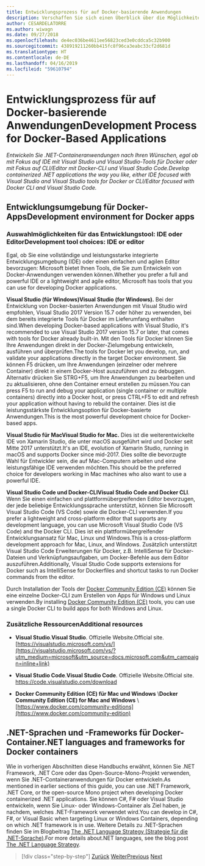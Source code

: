 ```yaml
---
title: Entwicklungsprozess für auf Docker-basierende Anwendungen
description: Verschaffen Sie sich einen Überblick über die Möglichkeiten bei der Entwicklung von Docker-basierten Anwendungen. Sie haben die Wahl zwischen Visual Studio für Windows, Visual Studio für Mac oder Visual Studio Code für die Unterstützung mehrerer Plattformen (Windows, Mac und Linux).
author: CESARDELATORRE
ms.author: wiwagn
ms.date: 09/27/2018
ms.openlocfilehash: de4ec036be4611ee56823ced3e0cddca5c32b900
ms.sourcegitcommit: 438919211260bb415fc8f96ca3eabc33cf2d681d
ms.translationtype: HT
ms.contentlocale: de-DE
ms.lasthandoff: 04/16/2019
ms.locfileid: "59610794"
---
```

# <a name="development-process-for-docker-based-applications"></a><span data-ttu-id="d02df-104">Entwicklungsprozess für auf Docker-basierende Anwendungen</span><span class="sxs-lookup"><span data-stu-id="d02df-104">Development Process for Docker-Based Applications</span></span>

<span data-ttu-id="d02df-105">*Entwickeln Sie .NET-Containeranwendungen nach Ihren Wünschen, egal ob mit Fokus auf IDE mit Visual Studio und Visual Studio-Tools für Docker oder mit Fokus auf CLI/Editor mit Docker-CLI und Visual Studio Code.*</span><span class="sxs-lookup"><span data-stu-id="d02df-105">*Develop containerized .NET applications the way you like, either IDE focused with Visual Studio and Visual Studio tools for Docker or CLI/Editor focused with Docker CLI and Visual Studio Code.*</span></span>

## <a name="development-environment-for-docker-apps"></a><span data-ttu-id="d02df-106">Entwicklungsumgebung für Docker-Apps</span><span class="sxs-lookup"><span data-stu-id="d02df-106">Development environment for Docker apps</span></span>

### <a name="development-tool-choices-ide-or-editor"></a><span data-ttu-id="d02df-107">Auswahlmöglichkeiten für das Entwicklungstool: IDE oder Editor</span><span class="sxs-lookup"><span data-stu-id="d02df-107">Development tool choices: IDE or editor</span></span>

<span data-ttu-id="d02df-108">Egal, ob Sie eine vollständige und leistungsstarke integrierte Entwicklungsumgebung (IDE) oder einen einfachen und agilen Editor bevorzugen: Microsoft bietet Ihnen Tools, die Sie zum Entwickeln von Docker-Anwendungen verwenden können.</span><span class="sxs-lookup"><span data-stu-id="d02df-108">Whether you prefer a full and powerful IDE or a lightweight and agile editor, Microsoft has tools that you can use for developing Docker applications.</span></span>

<span data-ttu-id="d02df-109">**Visual Studio (für Windows)**</span><span class="sxs-lookup"><span data-stu-id="d02df-109">**Visual Studio (for Windows).**</span></span> <span data-ttu-id="d02df-110">Bei der Entwicklung von Docker-basierten Anwendungen mit Visual Studio wird empfohlen, Visual Studio 2017 Version 15.7 oder höher zu verwenden, bei dem bereits integrierte Tools für Docker im Lieferumfang enthalten sind.</span><span class="sxs-lookup"><span data-stu-id="d02df-110">When developing Docker-based applications with Visual Studio, it's recommended to use Visual Studio 2017 version 15.7 or later, that comes with tools for Docker already built-in.</span></span> <span data-ttu-id="d02df-111">Mit den Tools für Docker können Sie Ihre Anwendungen direkt in der Docker-Zielumgebung entwickeln, ausführen und überprüfen.</span><span class="sxs-lookup"><span data-stu-id="d02df-111">The tools for Docker let you develop, run, and validate your applications directly in the target Docker environment.</span></span> <span data-ttu-id="d02df-112">Sie können F5 drücken, um Ihre Anwendungen (einzelner oder mehrere Container) direkt in einem Docker-Host auszuführen und zu debuggen. Alternativ drücken Sie STRG+F5, um Ihre Anwendungen zu bearbeiten und zu aktualisieren, ohne den Container erneut erstellen zu müssen.</span><span class="sxs-lookup"><span data-stu-id="d02df-112">You can press F5 to run and debug your application (single container or multiple containers) directly into a Docker host, or press CTRL+F5 to edit and refresh your application without having to rebuild the container.</span></span> <span data-ttu-id="d02df-113">Dies ist die leistungsstärkste Entwicklungsoption für Docker-basierte Anwendungen.</span><span class="sxs-lookup"><span data-stu-id="d02df-113">This is the most powerful development choice for Docker-based apps.</span></span>

<span data-ttu-id="d02df-114">**Visual Studio für Mac**</span><span class="sxs-lookup"><span data-stu-id="d02df-114">**Visual Studio for Mac.**</span></span> <span data-ttu-id="d02df-115">Dies ist die weiterentwickelte IDE von Xamarin Studio, die unter macOS ausgeführt wird und Docker seit Mitte 2017 unterstützt.</span><span class="sxs-lookup"><span data-stu-id="d02df-115">It's an IDE, evolution of Xamarin Studio, running in macOS and supports Docker since mid-2017.</span></span> <span data-ttu-id="d02df-116">Dies sollte die bevorzugte Wahl für Entwickler sein, die auf Mac-Computern arbeiten und eine leistungsfähige IDE verwenden möchten.</span><span class="sxs-lookup"><span data-stu-id="d02df-116">This should be the preferred choice for developers working in Mac machines who also want to use a powerful IDE.</span></span>

<span data-ttu-id="d02df-117">**Visual Studio Code und Docker-CLI**</span><span class="sxs-lookup"><span data-stu-id="d02df-117">**Visual Studio Code and Docker CLI**.</span></span> <span data-ttu-id="d02df-118">Wenn Sie einen einfachen und plattformübergreifenden Editor bevorzugen, der jede beliebige Entwicklungssprache unterstützt, können Sie Microsoft Visual Studio Code (VS Code) sowie die Docker-CLI verwenden.</span><span class="sxs-lookup"><span data-stu-id="d02df-118">If you prefer a lightweight and cross-platform editor that supports any development language, you can use Microsoft Visual Studio Code (VS Code) and the Docker CLI.</span></span> <span data-ttu-id="d02df-119">Dies ist ein plattformübergreifender Entwicklungsansatz für Mac, Linux und Windows.</span><span class="sxs-lookup"><span data-stu-id="d02df-119">This is a cross-platform development approach for Mac, Linux, and Windows.</span></span> <span data-ttu-id="d02df-120">Zusätzlich unterstützt Visual Studio Code Erweiterungen für Docker, z.B. IntelliSense für Docker-Dateien und Verknüpfungsaufgaben, um Docker-Befehle aus dem Editor auszuführen.</span><span class="sxs-lookup"><span data-stu-id="d02df-120">Additionally, Visual Studio Code supports extensions for Docker such as IntelliSense for Dockerfiles and shortcut tasks to run Docker commands from the editor.</span></span>

<span data-ttu-id="d02df-121">Durch Installation der Tools der [Docker Community Edition (CE)](https://www.docker.com/community-edition) können Sie eine einzelne Docker-CLI zum Erstellen von Apps für Windows und Linux verwenden.</span><span class="sxs-lookup"><span data-stu-id="d02df-121">By installing [Docker Community Edition (CE)](https://www.docker.com/community-edition) tools, you can use a single Docker CLI to build apps for both Windows and Linux.</span></span>

### <a name="additional-resources"></a><span data-ttu-id="d02df-122">Zusätzliche Ressourcen</span><span class="sxs-lookup"><span data-stu-id="d02df-122">Additional resources</span></span>

- <span data-ttu-id="d02df-123">**Visual Studio**.</span><span class="sxs-lookup"><span data-stu-id="d02df-123">**Visual Studio**.</span></span> <span data-ttu-id="d02df-124">Offizielle Website.</span><span class="sxs-lookup"><span data-stu-id="d02df-124">Official site.</span></span> \
  [https://visualstudio.microsoft.com/vs/](https://visualstudio.microsoft.com/vs/?utm_medium=microsoft&utm_source=docs.microsoft.com&utm_campaign=inline+link)

- <span data-ttu-id="d02df-125">**Visual Studio Code**.</span><span class="sxs-lookup"><span data-stu-id="d02df-125">**Visual Studio Code**.</span></span> <span data-ttu-id="d02df-126">Offizielle Website.</span><span class="sxs-lookup"><span data-stu-id="d02df-126">Official site.</span></span> \
  <https://code.visualstudio.com/download>

- <span data-ttu-id="d02df-127">**Docker Community Edition (CE) für Mac und Windows** \\</span><span class="sxs-lookup"><span data-stu-id="d02df-127">**Docker Community Edition (CE) for Mac and Windows** \\</span></span>
  [https://www.docker.com/community-editions](https://www.docker.com/community-edition)

## <a name="net-languages-and-frameworks-for-docker-containers"></a><span data-ttu-id="d02df-128">.NET-Sprachen und -Frameworks für Docker-Container</span><span class="sxs-lookup"><span data-stu-id="d02df-128">.NET languages and frameworks for Docker containers</span></span>

<span data-ttu-id="d02df-129">Wie in vorherigen Abschnitten diese Handbuchs erwähnt, können Sie .NET Framework, .NET Core oder das Open-Source-Mono-Projekt verwenden, wenn Sie .NET-Containeranwendungen für Docker entwickeln.</span><span class="sxs-lookup"><span data-stu-id="d02df-129">As mentioned in earlier sections of this guide, you can use .NET Framework, .NET Core, or the open-source Mono project when developing Docker containerized .NET applications.</span></span> <span data-ttu-id="d02df-130">Sie können C\#, F\# oder Visual Studio entwickeln, wenn Sie Linux- oder Windows-Container als Ziel haben, je nachdem, welches .NET-Framework verwendet wird.</span><span class="sxs-lookup"><span data-stu-id="d02df-130">You can develop in C\#, F\#, or Visual Basic when targeting Linux or Windows Containers, depending on which .NET framework is in use.</span></span> <span data-ttu-id="d02df-131">Weitere Details zu .NET-Sprachen finden Sie im Blogbeitrag [The .NET Language Strategy (Strategie für die .NET-Sprache)](https://devblogs.microsoft.com/dotnet/the-net-language-strategy/).</span><span class="sxs-lookup"><span data-stu-id="d02df-131">For more details about.NET languages, see the blog post [The .NET Language Strategy](https://devblogs.microsoft.com/dotnet/the-net-language-strategy/).</span></span>

>[!div class="step-by-step"]
><span data-ttu-id="d02df-132">[Zurück](../architect-microservice-container-applications/using-azure-service-fabric.md)
>[Weiter](docker-app-development-workflow.md)</span><span class="sxs-lookup"><span data-stu-id="d02df-132">[Previous](../architect-microservice-container-applications/using-azure-service-fabric.md)
[Next](docker-app-development-workflow.md)</span></span>
